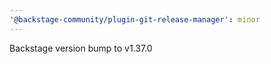 ```yaml
---
'@backstage-community/plugin-git-release-manager': minor
---
```


Backstage version bump to v1.37.0
